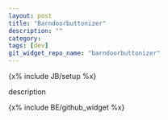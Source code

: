 ```yaml
---
layout: post
title: "Barndoorbuttonizer"
description: ""
category: 
tags: [dev]
git_widget_repo_name: "barndoorbuttonizer"
---
```


{x% include JB/setup %x}

description

{x% include BE/github_widget %x}

<div class="noShow">

<link rel="stylesheet" href="{{ site.JB.WIDGET_PATH }}/barndoorbuttonizer/app/css/barndoorbuttonizer.css" media="screen" type="text/css" />

<link rel="stylesheet" href="{{ site.JB.WIDGET_PATH }}/barndoorbuttonizer/app/css/app.css" media="screen" type="text/css" />

</div>

<div class="barndoorbuttonizerBlogWidgetWrap widgetWrap">
	<div class="barndoorbuttonizerWidgetFrame"> </div>
</div>

<script> 
	inlineScript.barndoorbuttonizer = require.config({
		paths: {
	 		'jQuery': '{{ site.JB.WIDGET_PATH }}/barndoorbuttonizer/app/bower_components/jquery/jquery.min'
	 	},
	 	shim: {
	        'jQuery': {
	            exports: '$'
	        }
	    },
     	 context: "barndoorbuttonizer",
         baseUrl: "{{ site.JB.WIDGET_PATH }}/barndoorbuttonizer/app/"
    });
	inlineScript.barndoorbuttonizer(['js/app']);
</script>